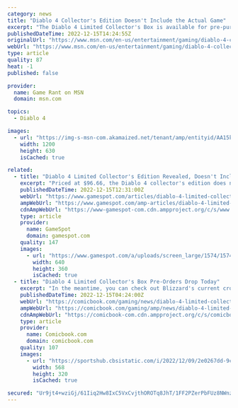 ```yaml
---
category: news
title: "Diablo 4 Collector's Edition Doesn't Include the Actual Game"
excerpt: "The Diablo 4 Limited Collector's Box is available for pre-purchase, but the rare edition doesn't actually come with a copy of the game itself."
publishedDateTime: 2022-12-15T14:24:55Z
originalUrl: "https://www.msn.com/en-us/entertainment/gaming/diablo-4-collectors-edition-doesnt-include-the-actual-game/ar-AA15kFZW"
webUrl: "https://www.msn.com/en-us/entertainment/gaming/diablo-4-collectors-edition-doesnt-include-the-actual-game/ar-AA15kFZW"
type: article
quality: 87
heat: -1
published: false

provider:
  name: Game Rant on MSN
  domain: msn.com

topics:
  - Diablo 4

images:
  - url: "https://img-s-msn-com.akamaized.net/tenant/amp/entityid/AA15kV8N.img?h=630&w=1200&m=6&q=60&o=t&l=f&f=jpg&x=376&y=157"
    width: 1200
    height: 630
    isCached: true

related:
  - title: "Diablo 4 Limited Collector's Edition Revealed, Doesn't Include The Game"
    excerpt: "Priced at $96.66, the Diablo 4 collector's edition does not include a copy of the game but does sport some killer mood lighting."
    publishedDateTime: 2022-12-15T12:31:00Z
    webUrl: "https://www.gamespot.com/articles/diablo-4-limited-collectors-edition-revealed-doesnt-include-the-game/1100-6510094/"
    ampWebUrl: "https://www.gamespot.com/amp-articles/diablo-4-limited-collectors-edition-revealed-doesnt-include-the-game/1100-6510094/"
    cdnAmpWebUrl: "https://www-gamespot-com.cdn.ampproject.org/c/s/www.gamespot.com/amp-articles/diablo-4-limited-collectors-edition-revealed-doesnt-include-the-game/1100-6510094/"
    type: article
    provider:
      name: GameSpot
      domain: gamespot.com
    quality: 147
    images:
      - url: "https://www.gamespot.com/a/uploads/screen_large/1574/15746725/4072834-preview_diablo4_v2_site.jpg"
        width: 640
        height: 360
        isCached: true
  - title: "Diablo 4 Limited Collector's Box Pre-Orders Drop Today"
    excerpt: "In the meantime, you can check out Blizzard's current crop of Diablo 4 merch right here. The lineup includes the Diablo IV Inarius Collector's Edition Pin, the Diablo: Tales From the Horadric Library ..."
    publishedDateTime: 2022-12-15T04:24:00Z
    webUrl: "https://comicbook.com/gaming/news/diablo-4-limited-collectors-box-preorder/"
    ampWebUrl: "https://comicbook.com/gaming/amp/news/diablo-4-limited-collectors-box-preorder/"
    cdnAmpWebUrl: "https://comicbook-com.cdn.ampproject.org/c/s/comicbook.com/gaming/amp/news/diablo-4-limited-collectors-box-preorder/"
    type: article
    provider:
      name: Comicbook.com
      domain: comicbook.com
    quality: 107
    images:
      - url: "https://sportshub.cbsistatic.com/i/2022/12/09/2e0267dd-9c79-42d2-9464-f55b4521cfa6/batman-suicide-squad.jpg?width=568&height=320"
        width: 568
        height: 320
        isCached: true

secured: "Ur9jt4+wziGj/61Iiq2Hw8IxC5VxCvjthOROTq8JhT/1FF2PZerPbFUz8NWnzyiKfF37Q3Tx+n/8qr5CN4XPqHfaN5NDIy4pmfgbDVG0Gn411g3aty5/gcwO0b+DO/ttCPr+6cT4MUqA1sfqoDE3uaFJkTTF95tABYPiEVTDGDSNeRiFAclGiytIQicY37bUpnfVJmqaJbeu/CZowk7i41oEh/6HiFlBYFga1uIphh7VEFuFys2QpfrP/w/vBrfaHgtesT+6mXJ7s/yboA2rBTd/01o3lmqYpQNms93g/12k2uspYHYjrNaEYPY5r4ihOXDict+warCCZrcOaBUFqi4KAB+8SCUzxT9mLVqCfus=;jH+5DY0UcF3cYLYeaMN7bA=="
---
```



